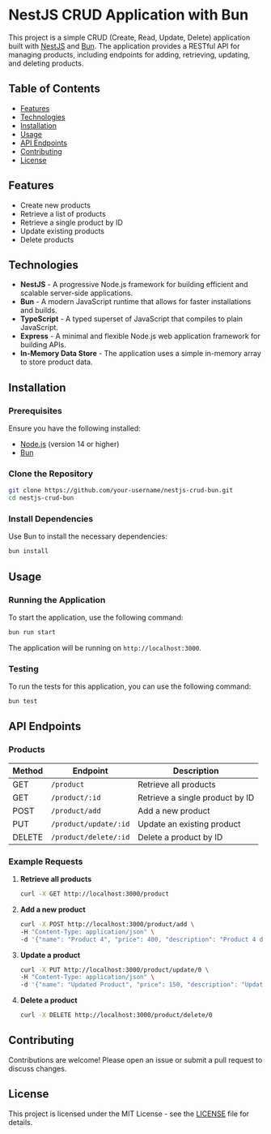 
# NestJS CRUD Application with Bun

This project is a simple CRUD (Create, Read, Update, Delete) application built with [NestJS](https://nestjs.com/) and [Bun](https://bun.sh/). The application provides a RESTful API for managing products, including endpoints for adding, retrieving, updating, and deleting products.

## Table of Contents

- [Features](#features)
- [Technologies](#technologies)
- [Installation](#installation)
- [Usage](#usage)
- [API Endpoints](#api-endpoints)
- [Contributing](#contributing)
- [License](#license)

## Features

- Create new products
- Retrieve a list of products
- Retrieve a single product by ID
- Update existing products
- Delete products

## Technologies

- **NestJS** - A progressive Node.js framework for building efficient and scalable server-side applications.
- **Bun** - A modern JavaScript runtime that allows for faster installations and builds.
- **TypeScript** - A typed superset of JavaScript that compiles to plain JavaScript.
- **Express** - A minimal and flexible Node.js web application framework for building APIs.
- **In-Memory Data Store** - The application uses a simple in-memory array to store product data.

## Installation

### Prerequisites

Ensure you have the following installed:

- [Node.js](https://nodejs.org/) (version 14 or higher)
- [Bun](https://bun.sh/)

### Clone the Repository

```bash
git clone https://github.com/your-username/nestjs-crud-bun.git
cd nestjs-crud-bun
```

### Install Dependencies

Use Bun to install the necessary dependencies:

```bash
bun install
```

## Usage

### Running the Application

To start the application, use the following command:

```bash
bun run start
```

The application will be running on `http://localhost:3000`.

### Testing

To run the tests for this application, you can use the following command:

```bash
bun test
```

## API Endpoints

### Products

| Method | Endpoint         | Description                              |
|--------|------------------|------------------------------------------|
| GET    | `/product`       | Retrieve all products                    |
| GET    | `/product/:id`   | Retrieve a single product by ID          |
| POST   | `/product/add`   | Add a new product                        |
| PUT    | `/product/update/:id` | Update an existing product          |
| DELETE | `/product/delete/:id` | Delete a product by ID              |

### Example Requests

1. **Retrieve all products**
   ```bash
   curl -X GET http://localhost:3000/product
   ```

2. **Add a new product**
   ```bash
   curl -X POST http://localhost:3000/product/add \
   -H "Content-Type: application/json" \
   -d '{"name": "Product 4", "price": 400, "description": "Product 4 description"}'
   ```

3. **Update a product**
   ```bash
   curl -X PUT http://localhost:3000/product/update/0 \
   -H "Content-Type: application/json" \
   -d '{"name": "Updated Product", "price": 150, "description": "Updated description"}'
   ```

4. **Delete a product**
   ```bash
   curl -X DELETE http://localhost:3000/product/delete/0
   ```

## Contributing

Contributions are welcome! Please open an issue or submit a pull request to discuss changes.

## License

This project is licensed under the MIT License - see the [LICENSE](LICENSE) file for details.


